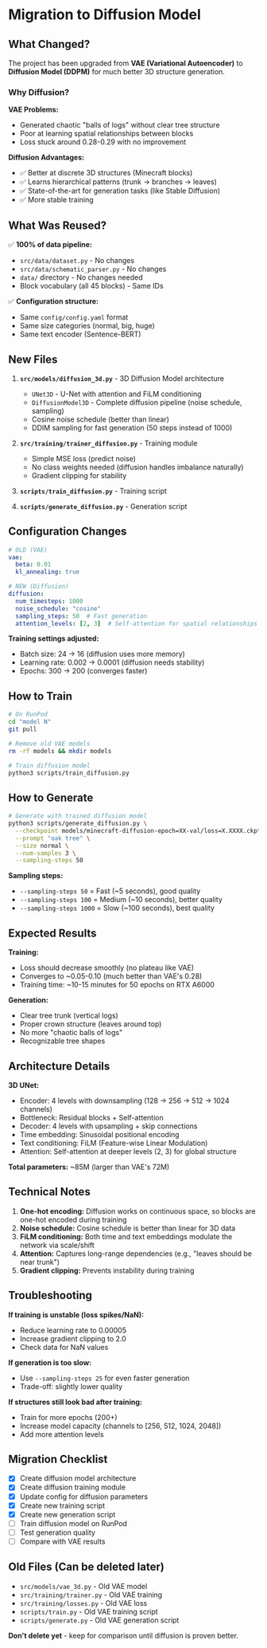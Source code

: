 # Migration to Diffusion Model

## What Changed?

The project has been upgraded from **VAE (Variational Autoencoder)** to **Diffusion Model (DDPM)** for much better 3D structure generation.

### Why Diffusion?

**VAE Problems:**
- Generated chaotic "balls of logs" without clear tree structure
- Poor at learning spatial relationships between blocks
- Loss stuck around 0.28-0.29 with no improvement

**Diffusion Advantages:**
- ✅ Better at discrete 3D structures (Minecraft blocks)
- ✅ Learns hierarchical patterns (trunk → branches → leaves)
- ✅ State-of-the-art for generation tasks (like Stable Diffusion)
- ✅ More stable training

## What Was Reused?

✅ **100% of data pipeline:**
- `src/data/dataset.py` - No changes
- `src/data/schematic_parser.py` - No changes
- `data/` directory - No changes needed
- Block vocabulary (all 45 blocks) - Same IDs

✅ **Configuration structure:**
- Same `config/config.yaml` format
- Same size categories (normal, big, huge)
- Same text encoder (Sentence-BERT)

## New Files

1. **`src/models/diffusion_3d.py`** - 3D Diffusion Model architecture
   - `UNet3D` - U-Net with attention and FiLM conditioning
   - `DiffusionModel3D` - Complete diffusion pipeline (noise schedule, sampling)
   - Cosine noise schedule (better than linear)
   - DDIM sampling for fast generation (50 steps instead of 1000)

2. **`src/training/trainer_diffusion.py`** - Training module
   - Simple MSE loss (predict noise)
   - No class weights needed (diffusion handles imbalance naturally)
   - Gradient clipping for stability

3. **`scripts/train_diffusion.py`** - Training script
4. **`scripts/generate_diffusion.py`** - Generation script

## Configuration Changes

```yaml
# OLD (VAE)
vae:
  beta: 0.01
  kl_annealing: true

# NEW (Diffusion)
diffusion:
  num_timesteps: 1000
  noise_schedule: "cosine"
  sampling_steps: 50  # Fast generation
  attention_levels: [2, 3]  # Self-attention for spatial relationships
```

**Training settings adjusted:**
- Batch size: 24 → 16 (diffusion uses more memory)
- Learning rate: 0.002 → 0.0001 (diffusion needs stability)
- Epochs: 300 → 200 (converges faster)

## How to Train

```bash
# On RunPod
cd "model N"
git pull

# Remove old VAE models
rm -rf models && mkdir models

# Train diffusion model
python3 scripts/train_diffusion.py
```

## How to Generate

```bash
# Generate with trained diffusion model
python3 scripts/generate_diffusion.py \
  --checkpoint models/minecraft-diffusion-epoch=XX-val/loss=X.XXXX.ckpt \
  --prompt "oak tree" \
  --size normal \
  --num-samples 3 \
  --sampling-steps 50
```

**Sampling steps:**
- `--sampling-steps 50` = Fast (~5 seconds), good quality
- `--sampling-steps 100` = Medium (~10 seconds), better quality
- `--sampling-steps 1000` = Slow (~100 seconds), best quality

## Expected Results

**Training:**
- Loss should decrease smoothly (no plateau like VAE)
- Converges to ~0.05-0.10 (much better than VAE's 0.28)
- Training time: ~10-15 minutes for 50 epochs on RTX A6000

**Generation:**
- Clear tree trunk (vertical logs)
- Proper crown structure (leaves around top)
- No more "chaotic balls of logs"
- Recognizable tree shapes

## Architecture Details

**3D UNet:**
- Encoder: 4 levels with downsampling (128 → 256 → 512 → 1024 channels)
- Bottleneck: Residual blocks + Self-attention
- Decoder: 4 levels with upsampling + skip connections
- Time embedding: Sinusoidal positional encoding
- Text conditioning: FiLM (Feature-wise Linear Modulation)
- Attention: Self-attention at deeper levels (2, 3) for global structure

**Total parameters:** ~85M (larger than VAE's 72M)

## Technical Notes

1. **One-hot encoding:** Diffusion works on continuous space, so blocks are one-hot encoded during training
2. **Noise schedule:** Cosine schedule is better than linear for 3D data
3. **FiLM conditioning:** Both time and text embeddings modulate the network via scale/shift
4. **Attention:** Captures long-range dependencies (e.g., "leaves should be near trunk")
5. **Gradient clipping:** Prevents instability during training

## Troubleshooting

**If training is unstable (loss spikes/NaN):**
- Reduce learning rate to 0.00005
- Increase gradient clipping to 2.0
- Check data for NaN values

**If generation is too slow:**
- Use `--sampling-steps 25` for even faster generation
- Trade-off: slightly lower quality

**If structures still look bad after training:**
- Train for more epochs (200+)
- Increase model capacity (channels to [256, 512, 1024, 2048])
- Add more attention levels

## Migration Checklist

- [x] Create diffusion model architecture
- [x] Create diffusion training module
- [x] Update config for diffusion parameters
- [x] Create new training script
- [x] Create new generation script
- [ ] Train diffusion model on RunPod
- [ ] Test generation quality
- [ ] Compare with VAE results

## Old Files (Can be deleted later)

- `src/models/vae_3d.py` - Old VAE model
- `src/training/trainer.py` - Old VAE training
- `src/training/losses.py` - Old VAE loss
- `scripts/train.py` - Old VAE training script
- `scripts/generate.py` - Old VAE generation script

**Don't delete yet** - keep for comparison until diffusion is proven better.
